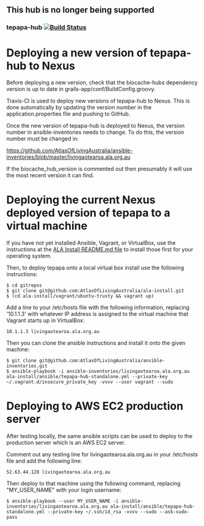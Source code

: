 ## This hub is no longer being supported

### tepapa-hub   [![Build Status](https://travis-ci.org/AtlasOfLivingAustralia/tepapa-hub.svg?branch=master)](https://travis-ci.org/AtlasOfLivingAustralia/tepapa-hub)

Deploying a new version of tepapa-hub to Nexus
===========================================

Before deploying a new version, check that the biocache-hubs dependency version is up to date in grails-app/conf/BuildConfig.groovy.

Travis-CI is used to deploy new versions of tepapa-hub to Nexus. This is done automatically by updating the version number in the application.properties file and pushing to GitHub.

Once the new version of tepapa-hub is deployed to Nexus, the version number in ansible-inventories needs to change. To do this, the version number must be changed in: 

https://github.com/AtlasOfLivingAustralia/ansible-inventories/blob/master/livingaotearoa.ala.org.au

If the biocache_hub_version is commented out then presumably it will use the most recent version it can find.

Deploying the current Nexus deployed version of tepapa to a virtual machine
==========================================================================

If you have not yet installed Ansible, Vagrant, or VirtualBox, use the instructions at the [ALA Install README.md file](https://github.com/AtlasOfLivingAustralia/ala-install/blob/master/README.md) to install those first for your operating system.

Then, to deploy tepapa onto a local virtual box install use the following instructions:

```
$ cd gitrepos
$ git clone git@github.com:AtlasOfLivingAustralia/ala-install.git
$ (cd ala-install/vagrant/ubuntu-trusty && vagrant up)
```

Add a line to your /etc/hosts file with the following information, replacing '10.1.1.3' with whatever IP address is assigned to the virtual machine that Vagrant starts up in VirtualBox:

```
10.1.1.3 livingaotearoa.ala.org.au
```

Then you can clone the ansible instructions and install it onto the given machine:

```
$ git clone git@github.com:AtlasOfLivingAustralia/ansible-inventories.git
$ ansible-playbook -i ansible-inventories/livingaotearoa.ala.org.au ala-install/ansible/tepapa-hub-standalone.yml --private-key ~/.vagrant.d/insecure_private_key -vvvv --user vagrant --sudo
```

Deploying to AWS EC2 production server
======================================

After testing locally, the same ansible scripts can be used to deploy to the production server which is an AWS EC2 server.

Comment out any testing line for livingaotearoa.ala.org.au in your /etc/hosts file and add the following line:

```
52.63.44.128 livingaotearoa.ala.org.au
```

Then deploy to that machine using the following command, replacing "MY_USER_NAME" with your login username:

```
$ ansible-playbook --user MY_USER_NAME -i ansible-inventories/livingaotearoa.ala.org.au ala-install/ansible/tepapa-hub-standalone.yml --private-key ~/.ssh/id_rsa -vvvv --sudo --ask-sudo-pass
```
